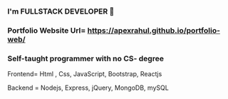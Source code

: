 ### I'm FULLSTACK DEVELOPER 👋
### Portfolio Website Url= https://apexrahul.github.io/portfolio-web/
### Self-taught programmer with no CS- degree

Frontend= Html , Css, JavaScript, Bootstrap, Reactjs

Backend = Nodejs, Express, jQuery, MongoDB, mySQL
